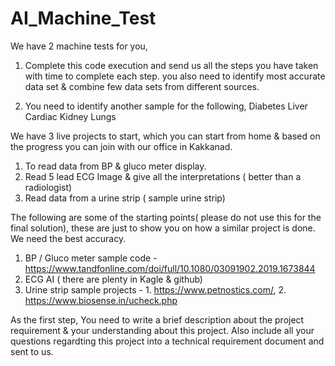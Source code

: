 # AI_Machine_Test

We have 2 machine tests for you, 

1. Complete this code execution and send us all the steps you have taken with time to complete each step. you also need to identify most accurate data set & combine few data sets from different sources. 

2. You need to identify another sample for the following,
Diabetes
Liver
Cardiac
Kidney
Lungs

We have 3 live projects to start, which you can start from home & based on the progress you can join with our office in Kakkanad. 

1. To read data from BP & gluco meter display.
2. Read 5 lead ECG Image & give all the interpretations ( better than a radiologist)
3.  Read data from a urine strip ( sample urine strip) 

The following are some of the starting points( please do not use this for the final solution), these are just to show you on how a similar project is done. We need the best accuracy. 

1. BP / Gluco meter  sample code - https://www.tandfonline.com/doi/full/10.1080/03091902.2019.1673844
2. ECG AI ( there are plenty in Kagle & github)
3. Urine strip sample projects - 1. https://www.petnostics.com/, 2. https://www.biosense.in/ucheck.php

As the first step, You need to write a brief description about the project requirement & your understanding about this project. Also include all your questions regardting this project into a technical requirement document and sent to us.
